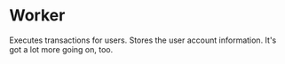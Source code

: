 Worker
====
Executes transactions for users. Stores the user account information. It's got a lot more going on, too.
